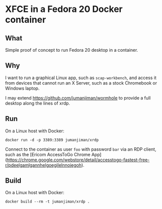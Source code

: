 XFCE in a Fedora 20 Docker container
====================================

What
----

Simple proof of concept to run Fedora 20 desktop in a container.


Why
---

I want to run a graphical Linux app, such as `scap-workbench`,
and access it from devices that cannot run an X Server,
such as a stock Chromebook or Windows laptop.

I may extend https://github.com/jumanjiman/wormhole to provide
a full desktop along the lines of xrdp.


Run
---

On a Linux host with Docker:

    docker run -d -p 3389:3389 jumanjiman/xrdp

Connect to the container as user `foo` with password `bar`
via an RDP client, such as the [Ericom AccessToGo Chrome App]
(https://chrome.google.com/webstore/detail/accesstogo-fastest-free-r/pdeelgamlgannhelgoegilelnnojegoh).


Build
-----

On a Linux host with Docker:

    docker build --rm -t jumanjiman/xrdp .
